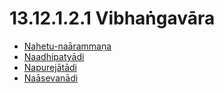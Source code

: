# 13.12.1.2.1 Vibhaṅgavāra

* [Nahetu-naārammaṇa](13.12.1.2.1/Nahetu-naarammana.md)
* [Naadhipatyādi](13.12.1.2.1/Naadhipatyadi.md)
* [Napurejātādi](13.12.1.2.1/Napurejatadi.md)
* [Naāsevanādi](13.12.1.2.1/Naasevanadi.md)
